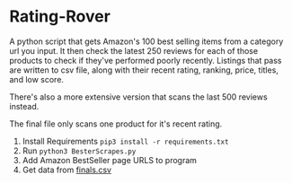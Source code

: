 # Rating-Rover
A python script that gets Amazon's 100 best selling items from a category url you input. It then check the latest 250 reviews for each of those products to check if they've performed poorly recently. Listings that pass are written to csv file, along with their recent rating, ranking, price, titles, and low score.

There's also a more extensive version that scans the last 500 reviews instead.

The final file only scans one product for it's recent rating.

1. Install Requirements `pip3 install -r requirements.txt`
2. Run `python3 BesterScrapes.py`
3. Add Amazon BestSeller page URLS to program
4. Get data from [finals.csv](finals.csv)
